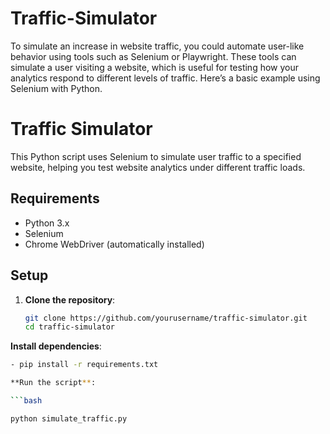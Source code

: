 # Traffic-Simulator
To simulate an increase in website traffic, you could automate user-like behavior using tools such as Selenium or Playwright. These tools can simulate a user visiting a website, which is useful for testing how your analytics respond to different levels of traffic. Here’s a basic example using Selenium with Python.
# Traffic Simulator

This Python script uses Selenium to simulate user traffic to a specified website, helping you test website analytics under different traffic loads.

## Requirements

- Python 3.x
- Selenium
- Chrome WebDriver (automatically installed)

## Setup

1. **Clone the repository**:
   ```bash
   git clone https://github.com/yourusername/traffic-simulator.git
   cd traffic-simulator
   
**Install dependencies**:
```bash
- pip install -r requirements.txt

**Run the script**:

```bash

python simulate_traffic.py
